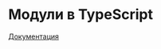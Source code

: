 # Модули в TypeScript


[Документация](https://www.typescriptlang.org/docs/handbook/modules/introduction.html)

